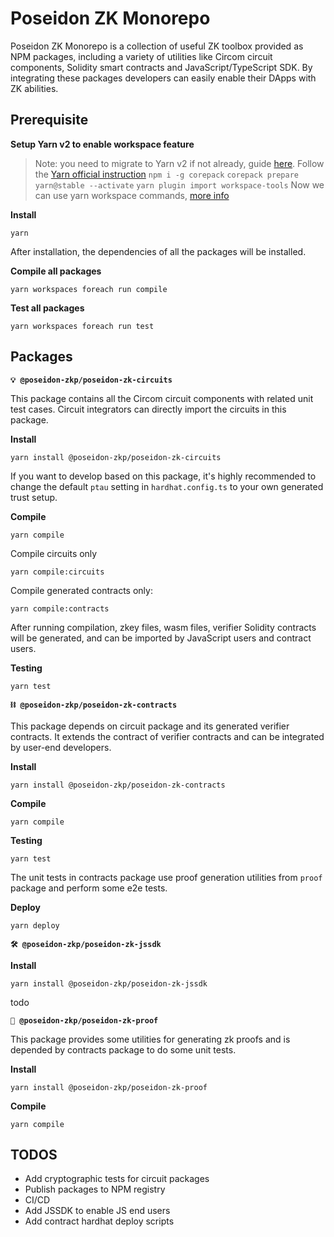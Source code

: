 # Poseidon ZK Monorepo

Poseidon ZK Monorepo is a collection of useful ZK toolbox provided as NPM packages, including a variety of utilities like Circom circuit components, Solidity smart contracts and JavaScript/TypeScript SDK. By integrating these packages developers can easily enable their DApps with ZK abilities. 

## Prerequisite

**Setup Yarn v2 to enable workspace feature**
> Note: you need to migrate to Yarn v2 if not already, guide [here](https://yarnpkg.com/getting-started/migration). 
Follow the [Yarn official instruction](https://yarnpkg.com/getting-started/install)
`npm i -g corepack`
`corepack prepare yarn@stable --activate`
`yarn plugin import workspace-tools`
Now we can use yarn workspace commands, [more info](https://yarnpkg.com/cli/workspace)

**Install**

`yarn`

After installation, the dependencies of all the packages will be installed.

**Compile all packages**

`yarn workspaces foreach run compile`

**Test all packages**

`yarn workspaces foreach run test`

## Packages

**`💡 @poseidon-zkp/poseidon-zk-circuits`**

This package contains all the Circom circuit components with related unit test cases. Circuit integrators can directly import the circuits in this package.

**Install**

`yarn install @poseidon-zkp/poseidon-zk-circuits`

If you want to develop based on this package, it's highly recommended to change the default `ptau` setting in `hardhat.config.ts` to your own generated trust setup.

**Compile**

`yarn compile`

Compile circuits only

`yarn compile:circuits`

Compile generated contracts only:

`yarn compile:contracts`

After running compilation, zkey files, wasm files, verifier Solidity contracts will be generated, and can be imported by JavaScript users and contract users.

**Testing**

`yarn test`

**`⛓ @poseidon-zkp/poseidon-zk-contracts`**

This package depends on circuit package and its generated verifier contracts. It extends the contract of verifier contracts and can be integrated by user-end developers.

**Install**

`yarn install @poseidon-zkp/poseidon-zk-contracts`

**Compile**

`yarn compile`

**Testing**

`yarn test`

The unit tests in contracts package use proof generation utilities from `proof` package and perform some e2e tests.

**Deploy**

`yarn deploy`

**`🛠 @poseidon-zkp/poseidon-zk-jssdk`**

**Install**

`yarn install @poseidon-zkp/poseidon-zk-jssdk`

todo

**`🧾 @poseidon-zkp/poseidon-zk-proof`**

This package provides some utilities for generating zk proofs and is depended by contracts package to do some unit tests.

**Install**

`yarn install @poseidon-zkp/poseidon-zk-proof`

**Compile**

`yarn compile`


## TODOS

- Add cryptographic tests for circuit packages
- Publish packages to NPM registry
- CI/CD
- Add JSSDK to enable JS end users
- Add contract hardhat deploy scripts
